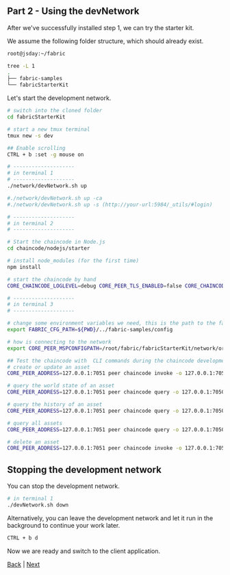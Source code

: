 ## Part 2 - Using the devNetwork
After we've successfully installed step 1, we can try the starter kit.

We assume the following folder structure, which should already exist.
```bash
root@jsday:~/fabric 

tree -L 1
.
├── fabric-samples
└── fabricStarterKit
```
Let's start the development network.

```bash
# switch into the cloned folder
cd fabricStarterKit

# start a new tmux terminal
tmux new -s dev

## Enable scrolling
CTRL + b :set -g mouse on

# --------------------
# in terminal 1
# --------------------
./network/devNetwork.sh up

#./network/devNetwork.sh up -ca
#./network/devNetwork.sh up -s (http://your-url:5984/_utils/#login)

# --------------------
# in terminal 2
# --------------------

# Start the chaincode in Node.js
cd chaincode/nodejs/starter

# install node_modules (for the first time)
npm install 

# start the chaincode by hand
CORE_CHAINCODE_LOGLEVEL=debug CORE_PEER_TLS_ENABLED=false CORE_CHAINCODE_ID_NAME=mycc:1.0 ./node_modules/.bin/fabric-chaincode-node start --peer.address 127.0.0.1:7052

# --------------------
# in terminal 3
# --------------------

# change some environment variables we need, this is the path to the fabric config yaml files based on the fabric-samples
export FABRIC_CFG_PATH=${PWD}/../fabric-samples/config

# how is connecting to the network
export CORE_PEER_MSPCONFIGPATH=/root/fabric/fabricStarterKit/network/organizations/peerOrganizations/org1.example.com/users/Admin@org1.example.com/msp

## Test the chaincode with  CLI commands during the chaincode development
# create or update an asset
CORE_PEER_ADDRESS=127.0.0.1:7051 peer chaincode invoke -o 127.0.0.1:7050 -C ch1 -n mycc -c '{"Args":["starter:set","{\"no\":\"a1\", \"desc\":\"Product number 1\",\"amount\":10, \"price\":\"500\"}"]}'

# query the world state of an asset
CORE_PEER_ADDRESS=127.0.0.1:7051 peer chaincode query -o 127.0.0.1:7050 -C ch1 -n mycc -c '{"Args":["starter:get","a1"]}' | jq .

# query the history of an asset
CORE_PEER_ADDRESS=127.0.0.1:7051 peer chaincode query -o 127.0.0.1:7050 -C ch1 -n mycc -c '{"Args":["starter:getHistory","a1"]}' | jq .

# query all assets
CORE_PEER_ADDRESS=127.0.0.1:7051 peer chaincode query -o 127.0.0.1:7050 -C ch1 -n mycc -c '{"Args":["starter:getAllAssets"]}' | jq .

# delete an asset
CORE_PEER_ADDRESS=127.0.0.1:7051 peer chaincode invoke -o 127.0.0.1:7050 -C ch1 -n mycc -c '{"Args":["starter:delete","a1"]}'
```

## Stopping the development network
You can stop the development network.
```bash
# in terminal 1
./devNetwork.sh down
```

Alternatively, you can leave the development network and let it run in the background to continue your work later.

```bash
CTRL + b d
``` 

Now we are ready and switch to the client application.

[Back](../README.md#fabric-Developer-starter-kit) | [Next](../backend/readme.md)
